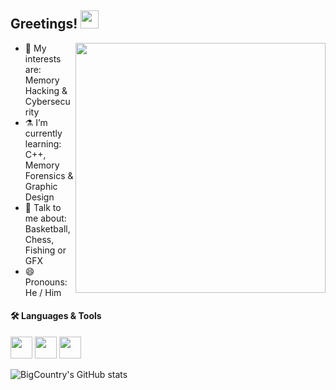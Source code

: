  ## Greetings!  <img src="https://i.imgur.com/TXOjIsn.gif" width="29px">

<img src="https://i.imgur.com/tTvkUOz.gif" align="right" width="400" height="auto"/> </a>


- 🔭 My interests are: Memory Hacking & Cybersecurity
- ⚗️ I’m currently learning: C++, Memory Forensics & Graphic Design
- 💬 Talk to me about: Basketball, Chess, Fishing or GFX
- 😄 Pronouns: He / Him

#### 🛠 Languages & Tools <br />


<img height="35" src="https://younggates.com/uploads/1547662972python2.png"></code>
<img height="35" src="https://external-preview.redd.it/h8Bcr_a8ms3KiFpB1tgWzJfuEGjj3tT3zGIlG1f-it4.jpg?auto=webp&s=353a57da906006bcda392df14b2ebd6594e40746"></code>
<img height="35" src="https://w7.pngwing.com/pngs/237/582/png-transparent-perl-6-programming-language-programmer-ruby-mammal-fauna-wildlife-thumbnail.png"></code>

![BigCountry's GitHub stats](https://github-readme-stats.vercel.app/api?username=girlhefunnyaf44&show_icons=true&theme=tokyonight)

